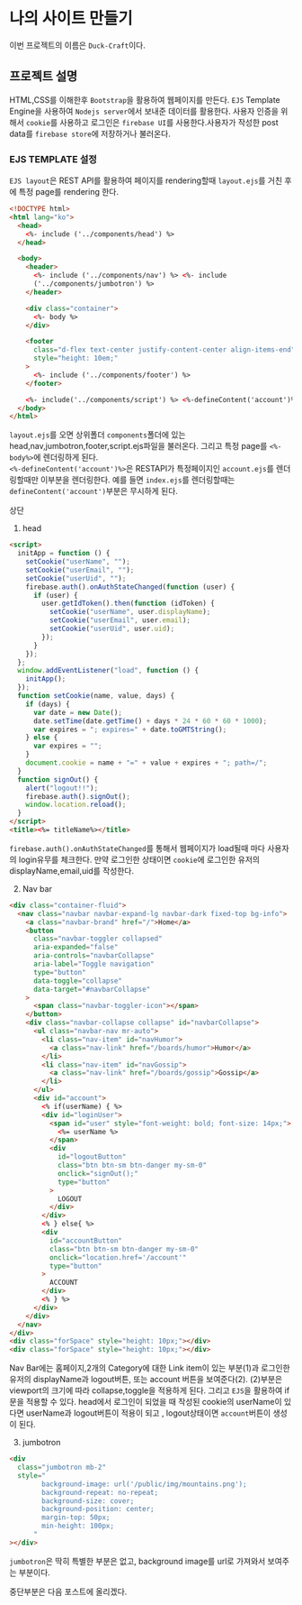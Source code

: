 # 나의 사이트 만들기

이번 프로젝트의 이름은 `Duck-Craft`이다.

## 프로젝트 설명

HTML,CSS를 이해한후 `Bootstrap`을 활용하여 웹페이지를 만든다. `EJS` Template Engine을 사용하여 `Nodejs server`에서 보내준 데이터를 활용한다.
사용자 인증을 위해서 `cookie`를 사용하고 로그인은 `firebase UI`를 사용한다.사용자가 작성한 post data를 `firebase store`에 저장하거나 불러온다.

### EJS TEMPLATE 설정

`EJS layout`은 REST API를 활용하여 페이지를 rendering할때 `layout.ejs`를 거친 후에 특정 page를 rendering 한다.

```html
<!DOCTYPE html>
<html lang="ko">
  <head>
    <%- include ('../components/head') %>
  </head>

  <body>
    <header>
      <%- include ('../components/nav') %> <%- include
      ('../components/jumbotron') %>
    </header>

    <div class="container">
      <%- body %>
    </div>

    <footer
      class="d-flex text-center justify-content-center align-items-end"
      style="height: 10em;"
    >
      <%- include ('../components/footer') %>
    </footer>

    <%- include('../components/script') %> <%-defineContent('account')%>
  </body>
</html>
```

`layout.ejs`를 오면 상위폴더 `components`폴더에 있는 head,nav,jumbotron,footer,script.ejs파일을 불러온다. 그리고 특정 page를 `<%- body%>`에 렌더링하게 된다.  
`<%-defineContent('account')%>`은 RESTAPI가 특정페이지인 `account.ejs`를 렌더링할때만 이부분을 렌더링한다. 예를 들면 `index.ejs`를 렌더링할때는 `defineContent('account')`부분은 무시하게 된다.

상단

1. head

```html
<script>
  initApp = function () {
    setCookie("userName", "");
    setCookie("userEmail", "");
    setCookie("userUid", "");
    firebase.auth().onAuthStateChanged(function (user) {
      if (user) {
        user.getIdToken().then(function (idToken) {
          setCookie("userName", user.displayName);
          setCookie("userEmail", user.email);
          setCookie("userUid", user.uid);
        });
      }
    });
  };
  window.addEventListener("load", function () {
    initApp();
  });
  function setCookie(name, value, days) {
    if (days) {
      var date = new Date();
      date.setTime(date.getTime() + days * 24 * 60 * 60 * 1000);
      var expires = "; expires=" + date.toGMTString();
    } else {
      var expires = "";
    }
    document.cookie = name + "=" + value + expires + "; path=/";
  }
  function signOut() {
    alert("logout!!");
    firebase.auth().signOut();
    window.location.reload();
  }
</script>
<title><%= titleName%></title>
```

`firebase.auth().onAuthStateChanged`를 통해서 웹페이지가 load될때 마다 사용자의 login유무를 체크한다. 만약 로그인한 상태이면 `cookie`에 로그인한 유저의 displayName,email,uid를 작성한다.

2. Nav bar

```html
<div class="container-fluid">
  <nav class="navbar navbar-expand-lg navbar-dark fixed-top bg-info">
    <a class="navbar-brand" href="/">Home</a>
    <button
      class="navbar-toggler collapsed"
      aria-expanded="false"
      aria-controls="navbarCollapse"
      aria-label="Toggle navigation"
      type="button"
      data-toggle="collapse"
      data-target="#navbarCollapse"
    >
      <span class="navbar-toggler-icon"></span>
    </button>
    <div class="navbar-collapse collapse" id="navbarCollapse">
      <ul class="navbar-nav mr-auto">
        <li class="nav-item" id="navHumor">
          <a class="nav-link" href="/boards/humor">Humor</a>
        </li>
        <li class="nav-item" id="navGossip">
          <a class="nav-link" href="/boards/gossip">Gossip</a>
        </li>
      </ul>
      <div id="account">
        <% if(userName) { %>
        <div id="loginUser">
          <span id="user" style="font-weight: bold; font-size: 14px;">
            <%= userName %>
          </span>
          <div
            id="logoutButton"
            class="btn btn-sm btn-danger my-sm-0"
            onclick="signOut();"
            type="button"
          >
            LOGOUT
          </div>
        </div>
        <% } else{ %>
        <div
          id="accountButton"
          class="btn btn-sm btn-danger my-sm-0"
          onclick="location.href='/account'"
          type="button"
        >
          ACCOUNT
        </div>
        <% } %>
      </div>
    </div>
  </nav>
</div>
<div class="forSpace" style="height: 10px;"></div>
<div class="forSpace" style="height: 10px;"></div>
```

Nav Bar에는 홈페이지,2개의 Category에 대한 Link item이 있는 부분(1)과 로그인한 유저의 displayName과 logout버튼, 또는 account 버튼을 보여준다(2). (2)부분은 viewport의 크기에 따라 collapse,toggle을 적용하게 된다. 그리고 `EJS`을 활용하여 if문을 적용할 수 있다. head에서 로그인이 되었을 때 작성된 cookie의 userName이 있다면 userName과 logout버튼이 적용이 되고 , logout상태이면 `account`버튼이 생성이 된다.

3. jumbotron

```html
<div
  class="jumbotron mb-2"
  style="
        background-image: url('/public/img/mountains.png');
        background-repeat: no-repeat;
        background-size: cover;
        background-position: center;
        margin-top: 50px;
        min-height: 100px;
      "
></div>
```

`jumbotron`은 딱히 특별한 부분은 없고, background image를 url로 가져와서 보여주는 부분이다.

중단부분은 다음 포스트에 올리겠다.
